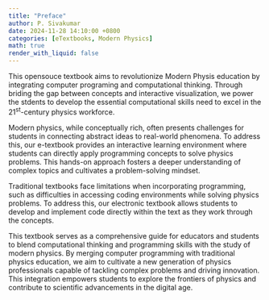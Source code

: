 ```yaml
---
title: "Preface" 
author: P. Sivakumar
date: 2024-11-28 14:10:00 +0800
categories: [eTextbooks, Modern Physics]
math: true
render_with_liquid: false
---
```


This opensouce textbook aims to revolutionize Modern Physis education by integrating computer programing and computational thinking. Through briding the gap between concepts and interactive visualization, we power the stdents to develop the essential computational skills need to excel in the 21<sup>st</sup>-century physics workforce.

Modern physics, while conceptually rich, often presents challenges for students in connecting abstract ideas to real-world phenomena. To address this, our e-textbook provides an interactive learning environment where students can directly apply programming concepts to solve physics problems. This hands-on approach fosters a deeper understanding of complex topics and cultivates a problem-solving mindset.

Traditional textbooks face limitations when incorporating programming, such as difficulties in accessing coding environments while solving physics problems. To address this, our electronic textbook allows students to develop and implement code directly within the text as they work through the concepts.

This textbook serves as a comprehensive guide for educators and students to blend computational thinking and programming skills with the study of modern physics. By merging computer programming with traditional physics education, we aim to cultivate a new generation of physics professionals capable of tackling complex problems and driving innovation. This integration empowers students to explore the frontiers of physics and contribute to scientific advancements in the digital age.